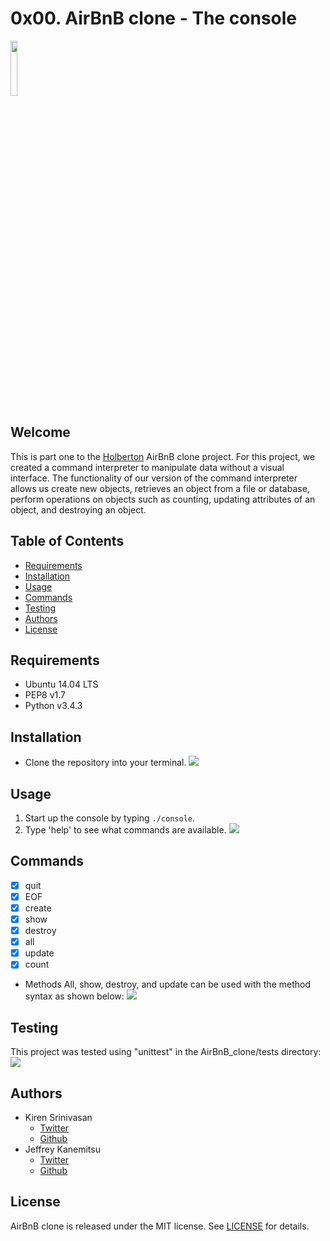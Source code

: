 # 0x00. AirBnB clone - The console

<img src="https://s3.amazonaws.com/intranet-projects-files/holbertonschool-higher-level_programming+/263/HBTN-hbnb-Final.png" style="height:15%;width:15%" />

## Welcome
This is part one to the [Holberton](https://www.holbertonschool.com/) AirBnB clone project. For this project, we created a command interpreter to manipulate data without a visual interface. The functionality of our version of the command interpreter allows us create new objects, retrieves an object from a file or database, perform operations on objects such as counting, updating attributes of an object, and destroying an object.

## Table of Contents
* [Requirements](#requirements)
* [Installation](#installation)
* [Usage](#usage)
* [Commands](#commands)
* [Testing](#testing)
* [Authors](#authors)
* [License](#license)

## Requirements
* Ubuntu 14.04 LTS
* PEP8 v1.7
* Python v3.4.3
## Installation
* Clone the repository into your terminal.
![](https://thumbs.gfycat.com/AnimatedDopeyConey-size_restricted.gif)

## Usage
1. Start up the console by typing `./console`.
2. Type 'help' to see what commands are available.
![](https://thumbs.gfycat.com/TenderRareAztecant-size_restricted.gif)

## Commands
- [x] quit
- [x] EOF
- [x] create
- [x] show
- [x] destroy
- [x] all
- [x] update
- [x] count

* Methods
All, show, destroy, and update can be used with the method syntax as shown below:
![](https://thumbs.gfycat.com/MajorWhirlwindElephant-size_restricted.gif)

## Testing
This project was tested using "unittest" in the AirBnB_clone/tests directory:
![](https://thumbs.gfycat.com/DearDamagedCivet-size_restricted.gif)

## Authors
* Kiren Srinivasan
	* [Twitter](https://twitter.com/srinitude)
	* [Github](https://github.com/srinitude)
* Jeffrey Kanemitsu
	* [Twitter](https://twitter.com/canofmisosoup)
	* [Github](https://github.com/jeffreykanemitsu)

## License
AirBnB clone is released under the MIT license. See [LICENSE](https://github.com/srinitude/AirBnB_clone/blob/master/LICENSE) for details.
